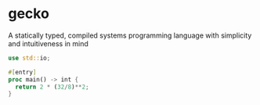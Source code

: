# gecko
A statically typed, compiled systems programming language with simplicity and intuitiveness in mind

```rust
use std::io;

#[entry]
proc main() -> int {
  return 2 * (32/8)**2;
}
```
